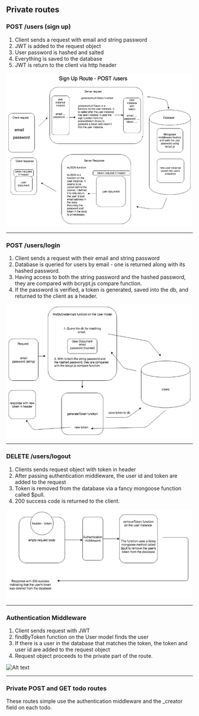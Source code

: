 ## Private routes

### POST /users (sign up)

1.  Client sends a request with email and string password
2.  JWT is added to the request object
3.  User password is hashed and salted
4.  Everything is saved to the database
5.  JWT is return to the client via http header

![Alt text](/diagrams/SignUpRoute.jpg)

---

### POST /users/login

1.  Client sends a request with their email and string password
2.  Database is queried for users by email - one is returned along with its hashed password.
3.  Having access to both the string password and the hashed password, they are compared with bcrypt.js compare function.
4.  If the password is verified, a token is generated, saved into the db, and returned to the client as a header.

![Alt text](/diagrams/LoginRoute.jpg)

---

### DELETE /users/logout

1.  Clients sends request object with token in header
2.  After passing authentication middleware, the user id and token are added to the request
3.  Token is removed from the database via a fancy mongoose function called $pull.
4.  200 success code is returned to the client.

![Alt text](/diagrams/LogoutRoute.jpg)

---

### Authentication Middleware

1.  Client sends request with JWT
2.  findByToken function on the User model finds the user
3.  If there is a user in the database that matches the token, the token and user id are added to the request object
4.  Request object proceeds to the private part of the route.

![Alt text](/diagrams/AuthenticationMiddlware.jpg)

---

### Private POST and GET todo routes

These routes simple use the authentication middleware and the \_creator field on each todo.
